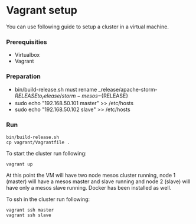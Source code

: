 # Vagrant setup

You can use following guide to setup a cluster in a virtual machine.

### Prerequisities
* Virtualbox
* Vagrant

### Preparation
* bin/build-release.sh must rename _release/apache-storm-${RELEASE} to _release/storm-mesos-${RELEASE}
* sudo echo "192.168.50.101 master" >> /etc/hosts
* sudo echo "192.168.50.102 slave"  >> /etc/hosts

### Run

```shell
bin/build-release.sh
cp vagrant/Vagrantfile .
```

To start the cluster run following:
```shell
vagrant up
```
At this point the VM will have two node mesos cluster running, node 1 (master) will have a mesos master and slave running and node 2 (slave) will have only a mesos slave running. Docker has been installed as well.

To ssh in the cluster run following:
```shell
vagrant ssh master
vagrant ssh slave
``` 
